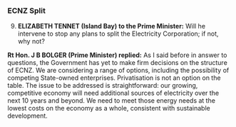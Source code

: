 ### ECNZ Split

9. **ELIZABETH TENNET (Island Bay) to the Prime Minister:** Will he intervene to stop any plans to split the Electricity Corporation; if not, why not?

**Rt Hon. J B BOLGER (Prime Minister) replied:** As I said before in answer to questions, the Government has yet to make firm decisions on the structure of ECNZ. We are considering a range of options, including the possibility of competing State-owned enterprises. Privatisation is not an option on the table. The issue to be addressed is straightforward: our growing, competitive economy will need additional sources of electricity over the next 10 years and beyond. We need to meet those energy needs at the lowest costs on the economy as a whole, consistent with sustainable development.